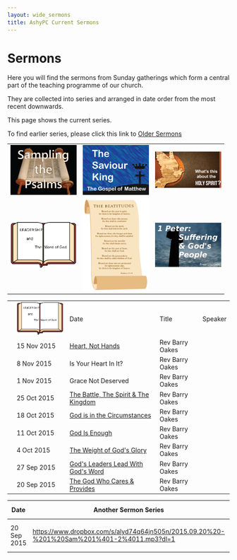 ```yaml
---
layout: wide_sermons
title: AshyPC Current Sermons
---
```


# Sermons

Here you will find the sermons from Sunday gatherings which form a central part of the teaching programme of our church.

They are collected into series and arranged in date order from the most recent downwards.

This page shows the current series.

To find earlier series, please click this link to [Older Sermons](/Sermons_Older.md)

<div id='sermons'> 
<table>
<tr>
<td><img src="/images/psalms_300x225.png" width="150" alt="Sampling The Psalms"></a></td>
<td><img src="/images/matthew_300x225.png" width="150" alt="The Saviour King"></a></td>
<td><img src="/images/The_Holy_Spirit_300.png" width="150" alt="What's This About The Holy Spirit"></a></td>
</tr>
<tr>
<td><img src="/images/Leadership_Word_300.png" width="150" alt="Leadership &amp; the Word of God"></a></td>
<td><img src="/images/beatitudes_200.png" width="150" alt="The Beatitudes"></a></td>
<td><img src="/images/stone_cross_suffering_300.png" width="150" alt="Suffering &amp; the People of God"></a></td>
</tr>
</table>
<center>
<table>
<th>
<td><img src="/images/Leadership_Word_300.png" width="150" alt="Leadership &amp; the Word of God"></a></td><td>Date</td><td>Title</td><td>Speaker</td>
</th>
<tr>
    <td></td>
    <td>15 Nov 2015</td>
    <td><a href="https://www.dropbox.com/s/lzxgvznchvksh5m/2015.11.15%20-%201%20Sam%2015.mp3?dl=0">Heart, Not Hands</a></td>
    <td>Rev Barry Oakes</td>
</tr>

<tr>
    <td></td>
    <td>8 Nov 2015</td>
    <td>Is Your Heart In It?</td>
    <td>Rev Barry Oakes</td>
</tr>

<tr>
    <td></td>
    <td>1 Nov 2015</td>
    <td>Grace Not Deserved</td>
    <td>Rev Barry Oakes</td>
</tr>

<tr>
    <td></td>
    <td>25 Oct 2015</td>
    <td><a href="https://www.dropbox.com/s/ypmhtcg0fpdqd7d/2015-10-25%20-%201%20Sam%2010%4017-11%4015.mp3?dl=0">The Battle, The Spirit &amp; The Kingdom</a></td>
    <td>Rev Barry Oakes</td>
</tr>

<tr>
    <td></td>
    <td>18 Oct 2015</td>
    <td><a href="https://www.dropbox.com/s/5eislubnfwayhp6/2015.10.18%20-%201%20Sam%209%401-10%4016.mp3?dl=0">God is in the Circumstances</a></td>
    <td>Rev Barry Oakes</td>
</tr>

<tr>
    <td></td>
    <td>11 Oct 2015</td>
    <td><a href="https://www.dropbox.com/s/e9k3722p9v4ua0n/2015.10.11%20-%201%20Sam%208%401-22.mp3?dl=0">God Is Enough</a></td>
    <td>Rev Barry Oakes</td>
</tr>

<tr>
    <td></td>
    <td>4 Oct 2015</td>
    <td><a href="https://www.dropbox.com/s/erq22jjdzog9nsd/2015.10.04%20-%201%20Sam%204%401-7%4017.mp3?dl=0">The Weight of God's Glory</a></td>
    <td>Rev Barry Oakes</td>
</tr>

<tr>
    <td></td>
    <td>27 Sep 2015</td>
    <td><a href="https://www.dropbox.com/s/9ogp7plo6vpizkh/2015.09.27%20-%201%20Sam%202%4012-4%401.mp3?dl=0">God's Leaders Lead With God's Word</a></td>
    <td>Rev Barry Oakes</td>
</tr>

<tr>
    <td></td>
    <td>20 Sep 2015</td>
    <td><a href="https://www.dropbox.com/s/alyd74q64jn505n/2015.09.20%20-%201%20Sam%201%401-2%4011.mp3?dl=0">The God Who Cares & Provides</a></td>
    <td>Rev Barry Oakes</td>
</tr>

</table>
</center>

Date|Another Sermon Series| Another Title
----|---------------------|--------------
20 Sep 2015|<https://www.dropbox.com/s/alyd74q64jn505n/2015.09.20%20-%201%20Sam%201%401-2%4011.mp3?dl=1>|The God Who Cares & Provides
 
</div>
 